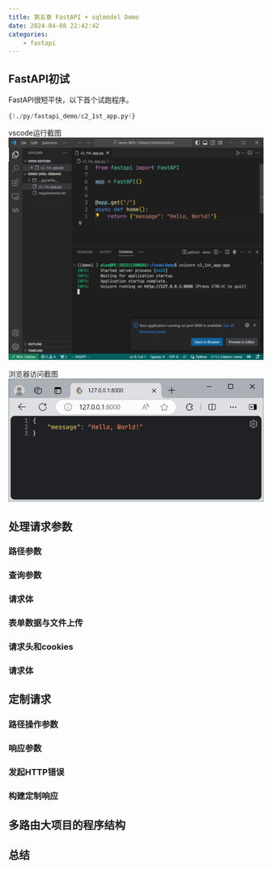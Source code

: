```yaml
---
title: 第五章 FastAPI + sqlmodel Demo 
date: 2024-04-08 22:42:42
categories: 
    - fastapi
---
```

## FastAPI初试
FastAPI很短平快，以下首个试跑程序。

```py hl_lines="3"
{!./py/fastapi_demo/c2_1st_app.py!}
```

vscode运行截图
![](../../../img/fastapi_demo/vscode_1st_app.png)

浏览器访问截图
![](../../../img/fastapi_demo/1st_app_web.png)

## 处理请求参数

### 路径参数

### 查询参数

### 请求体

### 表单数据与文件上传

### 请求头和cookies

### 请求体

## 定制请求

### 路径操作参数

### 响应参数

### 发起HTTP错误

### 构建定制响应

## 多路由大项目的程序结构

## 总结 